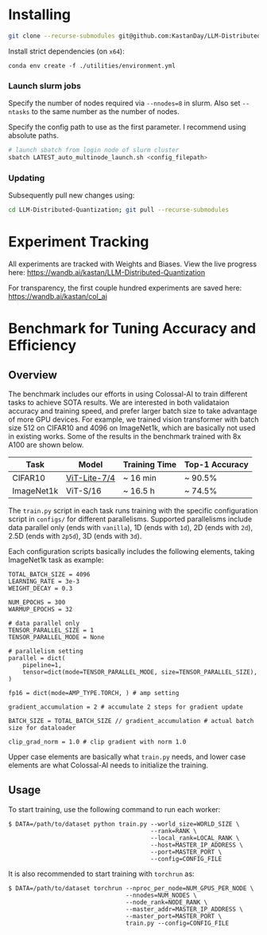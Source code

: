# Installing 

```bash
git clone --recurse-submodules git@github.com:KastanDay/LLM-Distributed-Quantization.git
```

Install strict dependencies (on `x64`):
```
conda env create -f ./utilities/environment.yml
```

### Launch slurm jobs
Specify the number of nodes required via `--nnodes=8` in slurm. Also set `--ntasks` to the same number as the number of nodes. 

Specify the config path to use as the first parameter. I recommend using absolute paths. 
```bash
# launch sbatch from login node of slurm cluster 
sbatch LATEST_auto_multinode_launch.sh <config_filepath>
```

### Updating
Subsequently pull new changes using:
```bash
cd LLM-Distributed-Quantization; git pull --recurse-submodules
```

# Experiment Tracking
All experiments are tracked with Weights and Biases. View the live progress here: https://wandb.ai/kastan/LLM-Distributed-Quantization

For transparency, the first couple hundred experiments are saved here: https://wandb.ai/kastan/col_ai 

# Benchmark for Tuning Accuracy and Efficiency

## Overview

The benchmark includes our efforts in using Colossal-AI to train different tasks to achieve SOTA results.
We are interested in both validataion accuracy and training speed, and prefer larger batch size to take advantage of more GPU devices.
For example, we trained vision transformer with batch size 512 on CIFAR10 and 4096 on ImageNet1k, which are basically not used in existing works.
Some of the results in the benchmark trained with 8x A100 are shown below.

| Task       | Model        | Training Time | Top-1 Accuracy |
| ---------- | ------------ | ------------- | -------------- |
| CIFAR10    | [ViT-Lite-7/4](https://arxiv.org/pdf/2104.05704.pdf) | ~ 16 min      | ~ 90.5%        |
| ImageNet1k | ViT-S/16     | ~ 16.5 h      | ~ 74.5%        |

The `train.py` script in each task runs training with the specific configuration script in `configs/` for different parallelisms.
Supported parallelisms include data parallel only (ends with `vanilla`), 1D (ends with `1d`), 2D (ends with `2d`), 2.5D (ends with `2p5d`), 3D (ends with `3d`).

Each configuration scripts basically includes the following elements, taking ImageNet1k task as example:
```
TOTAL_BATCH_SIZE = 4096
LEARNING_RATE = 3e-3
WEIGHT_DECAY = 0.3

NUM_EPOCHS = 300
WARMUP_EPOCHS = 32

# data parallel only
TENSOR_PARALLEL_SIZE = 1    
TENSOR_PARALLEL_MODE = None

# parallelism setting
parallel = dict(
    pipeline=1,
    tensor=dict(mode=TENSOR_PARALLEL_MODE, size=TENSOR_PARALLEL_SIZE),
)

fp16 = dict(mode=AMP_TYPE.TORCH, ) # amp setting

gradient_accumulation = 2 # accumulate 2 steps for gradient update

BATCH_SIZE = TOTAL_BATCH_SIZE // gradient_accumulation # actual batch size for dataloader

clip_grad_norm = 1.0 # clip gradient with norm 1.0
```
Upper case elements are basically what `train.py` needs, and lower case elements are what Colossal-AI needs to initialize the training.

## Usage

To start training, use the following command to run each worker:
```
$ DATA=/path/to/dataset python train.py --world_size=WORLD_SIZE \
                                        --rank=RANK \
                                        --local_rank=LOCAL_RANK \
                                        --host=MASTER_IP_ADDRESS \
                                        --port=MASTER_PORT \
                                        --config=CONFIG_FILE
```
It is also recommended to start training with `torchrun` as:
```
$ DATA=/path/to/dataset torchrun --nproc_per_node=NUM_GPUS_PER_NODE \
                                 --nnodes=NUM_NODES \
                                 --node_rank=NODE_RANK \
                                 --master_addr=MASTER_IP_ADDRESS \
                                 --master_port=MASTER_PORT \
                                 train.py --config=CONFIG_FILE
```